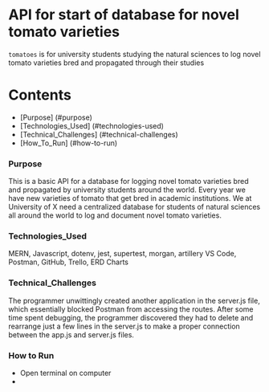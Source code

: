 # API for start of database for novel tomato varieties

`tomatoes` is for university students studying the natural sciences to log novel tomato varieties bred and propagated through their studies 

##

Contents
=========

* [Purpose] (#purpose) 
* [Technologies_Used] (#technologies-used)
* [Technical_Challenges] (#technical-challenges)
* [How_To_Run] (#how-to-run)


### Purpose 

This is a basic API for a database for logging novel tomato varieties bred and propagated by university students around the world. 
Every year we have new varieties of tomato that get bred in academic institutions. We at University of X need a centralized database for students of natural sciences all around the world to log and document novel tomato varieties.

### Technologies_Used
 
 MERN, Javascript, dotenv, jest, supertest, morgan, artillery 
 VS Code, Postman, GitHub, Trello, ERD Charts

### Technical_Challenges 

The programmer unwittingly created another application in the server.js file, which essentially blocked Postman from accessing the routes. After some time spent debugging, the programmer discovered they had to delete and rearrange just a few lines in the server.js to make a proper connection between the app.js and server.js files. 

### How to Run 

- Open terminal on computer
- 

